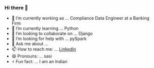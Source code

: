### Hi there 👋


- 🔭 I’m currently working as ... Compliance Data Engineer at a Banking Firm
- 🌱 I’m currently learning ... Python
- 👯 I’m looking to collaborate on ... Django
- 🤔 I’m looking for help with ... pySpark
- 💬 Ask me about ... 
- 📫 How to reach me: ... [LinkedIn](https://www.linkedin.com/in/sasidharpunna1992)
- 😄 Pronouns: ... sasi
- ⚡ Fun fact: ... I am an Indian
